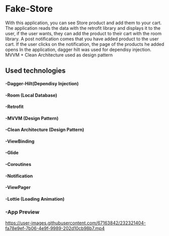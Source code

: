 # Fake-Store

With this application, you can see Store product and add them to your cart. The application reads the data with the retrofit library and displays it to the user,
if the user wants, they can add the product to their cart with the room library. A post notification comes that you have added product to the user cart. 
If the user clicks on the notification, the page of the products he added opens
In the application, dagger hilt was used for dependisy injection. MVVM + Clean Architecture used as design pattern

## Used technologies
#### -Dagger-Hilt(Dependisy Injection)
#### -Room (Local Database)
#### -Retrofit
#### -MVVM (Design Pattern)
#### -Clean Architecture (Design Pattern)
#### -ViewBinding
#### -Glide
#### -Coroutines
#### -Notification
#### -ViewPager
#### -Lottie (Loading Animation)

### -App Preview <br>
https://user-images.githubusercontent.com/67163842/232321404-fa78e9ef-7b06-4e9f-9989-202d10cb98b7.mp4

